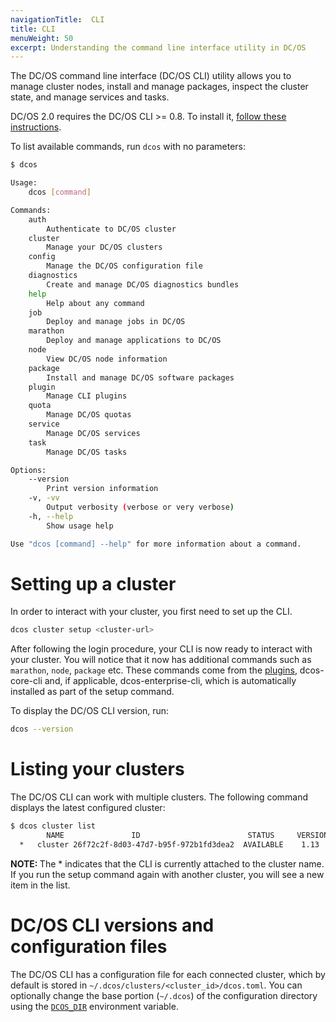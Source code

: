 ```yaml
---
navigationTitle:  CLI
title: CLI
menuWeight: 50
excerpt: Understanding the command line interface utility in DC/OS
---
```


The DC/OS command line interface (DC/OS CLI) utility allows you to manage cluster nodes, install and manage packages, inspect the cluster state, and manage services and tasks.

DC/OS 2.0 requires the DC/OS CLI >= 0.8. To install it, [follow these instructions](/mesosphere/dcos/2.1/cli/install/).

To list available commands, run `dcos` with no parameters:

```bash
$ dcos

Usage:
    dcos [command]

Commands:
    auth
        Authenticate to DC/OS cluster
    cluster
        Manage your DC/OS clusters
    config
        Manage the DC/OS configuration file
    diagnostics
        Create and manage DC/OS diagnostics bundles
    help
        Help about any command
    job
        Deploy and manage jobs in DC/OS
    marathon
        Deploy and manage applications to DC/OS
    node
        View DC/OS node information
    package
        Install and manage DC/OS software packages
    plugin
        Manage CLI plugins
    quota
        Manage DC/OS quotas
    service
        Manage DC/OS services
    task
        Manage DC/OS tasks

Options:
    --version
        Print version information
    -v, -vv
        Output verbosity (verbose or very verbose)
    -h, --help
        Show usage help

Use "dcos [command] --help" for more information about a command.
```

<a name="setupcluster"></a>

# Setting up a cluster

In order to interact with your cluster, you first need to set up the CLI.

```bash
dcos cluster setup <cluster-url>
```

After following the login procedure, your CLI is now ready to interact with your cluster. You will notice that it now has additional commands such as `marathon`, `node`, `package` etc. These commands come from the [plugins](/mesosphere/dcos/2.1/cli/plugins/), dcos-core-cli and, if applicable, dcos-enterprise-cli, which is automatically installed as part of the setup command.

To display the DC/OS CLI version, run:

```bash
dcos --version
```

# Listing your clusters

The DC/OS CLI can work with multiple clusters. The following command displays the latest configured cluster:

```bash
$ dcos cluster list
        NAME               ID                        STATUS     VERSION      URL
  *   cluster 26f72c2f-8d03-47d7-b95f-972b1fd3dea2  AVAILABLE    1.13  <cluster-url>
```

<p class="message--note"><strong>NOTE: </strong>The * indicates that the CLI is currently attached to the cluster name. If you run the setup command again with another cluster, you will see a new item in the list.</p>

<a name="configuration-files"></a>

# DC/OS CLI versions and configuration files

The DC/OS CLI has a configuration file for each connected cluster, which by default is stored in `~/.dcos/clusters/<cluster_id>/dcos.toml`. You can optionally change the base portion (`~/.dcos`) of the configuration directory using the [`DCOS_DIR`](#dcos-cdir) environment variable.
